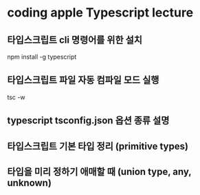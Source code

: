 # coding apple Typescript lecture

## 타입스크립트 cli 명령어를 위한 설치

npm install -g typescript

## 타입스크립트 파일 자동 컴파일 모드 실행

tsc -w

## typescript tsconfig.json 옵션 종류 설명

## 타입스크립트 기본 타입 정리 (primitive types)

## 타입을 미리 정하기 애매할 때 (union type, any, unknown)
